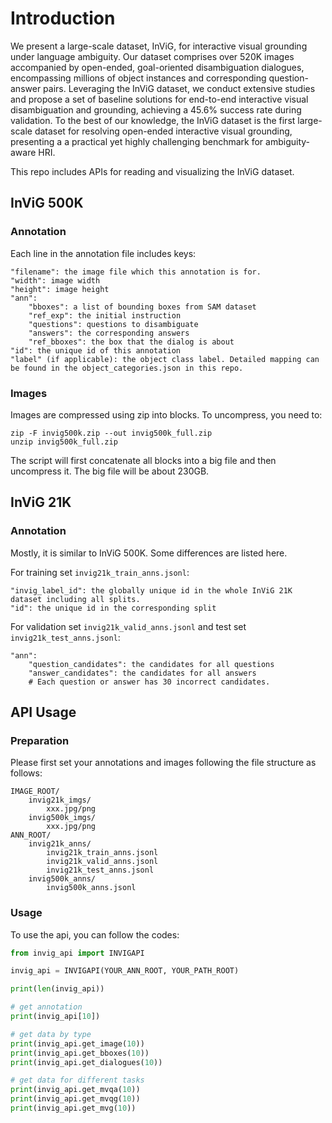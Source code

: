 # Introduction

We present a large-scale dataset, InViG, for interactive visual
grounding under language ambiguity. Our dataset comprises over
520K images accompanied by open-ended, goal-oriented disambiguation 
dialogues, encompassing millions of object instances and 
corresponding question-answer pairs. Leveraging the InViG dataset, 
we conduct extensive studies and propose a set of baseline solutions 
for end-to-end interactive visual disambiguation and grounding, 
achieving a 45.6\% success rate during validation. To the best of 
our knowledge, the InViG dataset is the first large-scale dataset 
for resolving open-ended interactive visual grounding, presenting a 
a practical yet highly challenging benchmark for ambiguity-aware HRI.

This repo includes APIs for reading and visualizing the InViG dataset.

## InViG 500K

### Annotation

Each line in the annotation file includes keys:

```
"filename": the image file which this annotation is for.
"width": image width
"height": image height
"ann":
    "bboxes": a list of bounding boxes from SAM dataset
    "ref_exp": the initial instruction
    "questions": questions to disambiguate
    "answers": the corresponding answers
    "ref_bboxes": the box that the dialog is about
"id": the unique id of this annotation
"label" (if applicable): the object class label. Detailed mapping can be found in the object_categories.json in this repo.
```


### Images

Images are compressed using zip into blocks. To uncompress, you need to:

```console
zip -F invig500k.zip --out invig500k_full.zip
unzip invig500k_full.zip
```

The script will first concatenate all blocks into a big file and then uncompress it.
The big file will be about 230GB.

## InViG 21K

### Annotation

Mostly, it is similar to InViG 500K. Some differences are listed here.

For training set ``invig21k_train_anns.jsonl``:

```
"invig_label_id": the globally unique id in the whole InViG 21K dataset including all splits.
"id": the unique id in the corresponding split
```

For validation set ``invig21k_valid_anns.jsonl`` and test set ``invig21k_test_anns.jsonl``:

```
"ann": 
    "question_candidates": the candidates for all questions
    "answer_candidates": the candidates for all answers
    # Each question or answer has 30 incorrect candidates.
```

## API Usage

### Preparation

Please first set your annotations and images following the file 
structure as follows:

```
IMAGE_ROOT/
    invig21k_imgs/
        xxx.jpg/png
    invig500k_imgs/
        xxx.jpg/png
ANN_ROOT/
    invig21k_anns/
        invig21k_train_anns.jsonl
        invig21k_valid_anns.jsonl
        invig21k_test_anns.jsonl
    invig500k_anns/
        invig500k_anns.jsonl
```

### Usage

To use the api, you can follow the codes:

```python
from invig_api import INVIGAPI

invig_api = INVIGAPI(YOUR_ANN_ROOT, YOUR_PATH_ROOT)

print(len(invig_api))

# get annotation
print(invig_api[10])

# get data by type
print(invig_api.get_image(10))
print(invig_api.get_bboxes(10))
print(invig_api.get_dialogues(10))

# get data for different tasks
print(invig_api.get_mvqa(10))
print(invig_api.get_mvqg(10))
print(invig_api.get_mvg(10))
```
